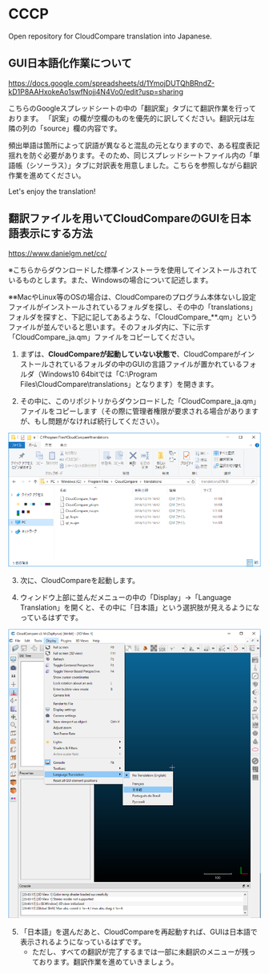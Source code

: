 # CCCP
Open repository for CloudCompare translation into Japanese.

## GUI日本語化作業について

https://docs.google.com/spreadsheets/d/1YmojDUTQhBRndZ-kD1P8AAHxokeAo1swfNojj4N4Vo0/edit?usp=sharing

こちらのGoogleスプレッドシートの中の「翻訳案」タブにて翻訳作業を行っております。
「訳案」の欄が空欄のものを優先的に訳してください。翻訳元は左隣の列の「source」欄の内容です。

頻出単語は箇所によって訳語が異なると混乱の元となりますので、ある程度表記揺れを防ぐ必要があります。そのため、同じスプレッドシートファイル内の「単語帳（シソーラス）」タブに対訳表を用意しました。こちらを参照しながら翻訳作業を進めてください。

Let's enjoy the translation!

## 翻訳ファイルを用いてCloudCompareのGUIを日本語表示にする方法

https://www.danielgm.net/cc/

※こちらからダウンロードした標準インストーラを使用してインストールされているものとします。また、Windowsの場合について記述します。

※※MacやLinux等のOSの場合は、CloudCompareのプログラム本体ないし設定ファイルがインストールされているフォルダを探し、その中の「translations」フォルダを探すと、下記に記してあるような、「CloudCompare_**.qm」というファイルが並んでいると思います。そのフォルダ内に、下に示す「CloudCompare_ja.qm」ファイルをコピーしてください。

1. まずは、**CloudCompareが起動していない状態で**、CloudCompareがインストールされているフォルダの中のGUIの言語ファイルが置かれているフォルダ（Windows10 64bitでは「C:\Program Files\CloudCompare\translations」となります）を開きます。

2. その中に、このリポジトリからダウンロードした「CloudCompare_ja.qm」ファイルをコピーします（その際に管理者権限が要求される場合がありますが、もし問題がなければ続行してください）。

![file location](./documents/pictures/location.PNG)

3. 次に、CloudCompareを起動します。

4. ウィンドウ上部に並んだメニューの中の「Display」→「Language Translation」を開くと、その中に「日本語」という選択肢が見えるようになっているはずです。

![CloudCompare Language select](./documents/pictures/cloudcompare_language_select.png)

5. 「日本語」を選んだあと、CloudCompareを再起動すれば、GUIは日本語で表示されるようになっているはずです。
    - ただし、すべての翻訳が完了するまでは一部に未翻訳のメニューが残っております。翻訳作業を進めていきましょう。
